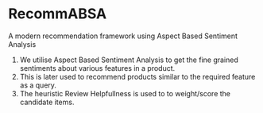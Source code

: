 # RecommABSA
A modern recommendation framework using Aspect Based Sentiment Analysis

1. We utilise Aspect Based Sentiment Analysis to get the fine grained sentiments about various features in a product. 
2. This is later used to recommend products similar to the required feature as a query.
3. The heuristic Review Helpfullness is used to to weight/score the candidate items.
